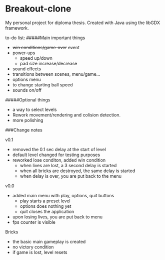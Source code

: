 # Breakout-clone
My personal project for diploma thesis. Created with Java using the libGDX framework.

to-do list: 
#####Main important things
* <s>win conditions/game-over</s> event
* power-ups 
  * speed up/down
  * pad size increase/decrease
* sound effects
* transitions between scenes, menu/game...
* options menu
 * to change starting ball speed
 * sounds on/off
 
#####Optional things
- a way to select levels
- Rework movement/rendering and colision detection.
- more polishing

###Change notes

v0.1
* removed the 0.1 sec delay at the start of level
* default level changed for testing purposes
* reworked lose conditon, added win condition
  * when lives are lost, a 3 second delay is started
  * when all bricks are destroyed, the same delay is started
  * when delay is over, you are put back to the menu

v0.0
* added main menu with play, options, quit buttons
  * play starts a preset level
  * options does nothing yet
  * quit closes the application
* upon losing lives, you are put back to menu
* fps counter is visible


Bricks
* the basic main gameplay is created
* no victory condition
* if game is lost, level resets
